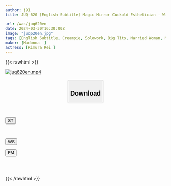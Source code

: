 ```yaml
---
author: j91
title: JUQ-620 [English Subtitle] Magic Mirror Cuckold Esthetician - Witnessed My Beloved Wife's Delinquency Through The Mirror. Rei Kimura

url: /was/juq620en
date: 2024-03-30T16:30:00Z
image: "juq620en.jpg"
tags: [English Subtitle, Creampie, Solowork, Big Tits, Married Woman, Mature Woman, Cuckold	]
maker: [Madonna  ]
actress: [Kimura Rei ]
---
```



{{< rawhtml >}}

<div class="video" data-videoid="YLgL9DvJmouvmea">
    <a href="javascript:;">
        <img src="/was/juq620en/juq620en.jpg" width="WIDTH" height="HEIGHT" alt="juq620en.mp4" loading="lazy">
    </a>
</div>

<script type="text/javascript" src="https://j91.asia/asset/on-demand-st.js"></script>

<br>
  <link rel="stylesheet" href="https://j91.asia/asset/bs5.css">
  
  <center>
  <button class="btn btn-primary" type="button" data-bs-toggle="collapse" data-bs-target=".multi-collapse" aria-expanded="false" aria-controls="multiCollapseExample1 multiCollapseExample2"><h2>Download</h2></button></center>
</p>
<div class="row">
  <div class="col">
    <div class="collapse multi-collapse" id="multiCollapseExample1">
      <div class="card card-body">
	      	      <br>
<div class="buttons">  
<p><a href="https://streamtape.to/v/YLgL9DvJmouvmea" target="_blank"><button class="btn-hover color-3"><i class="fa fa-download"></i> ST</button></a></p></div>
    </div>
  </div>
</div>
  <div class="col">
    <div class="collapse multi-collapse" id="multiCollapseExample2">
      <div class="card card-body">
	      <br>
<div class="buttons">
<p><a href="https://wolfstream.tv/o03fozg7936u/JUQ-620-EN.mp4.html"><button class="btn-hover color-9"><i class="fa fa-download"></i> WS</button></a></p>
<p><a href="https://filemoon.sx/d/45qxo43ey0jy/JUQ-620-EN.mp4"><button class="btn-hover color-8"><i class="fa fa-download"></i> FM</button></a></p></div>
<br><br>
      </div>
    </div>
  </div>
</div>

{{< /rawhtml >}}
